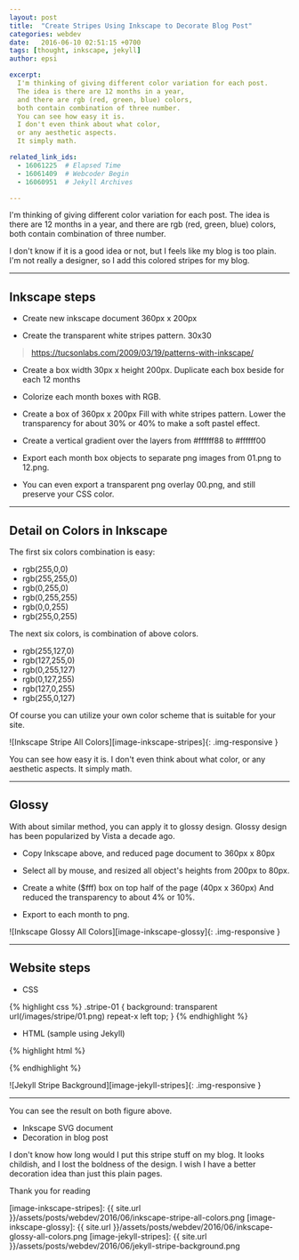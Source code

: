 ```yaml
---
layout: post
title:  "Create Stripes Using Inkscape to Decorate Blog Post"
categories: webdev
date:   2016-06-10 02:51:15 +0700
tags: [thought, inkscape, jekyll]
author: epsi

excerpt:
  I'm thinking of giving different color variation for each post.
  The idea is there are 12 months in a year,
  and there are rgb (red, green, blue) colors,
  both contain combination of three number.
  You can see how easy it is. 
  I don't even think about what color,
  or any aesthetic aspects. 
  It simply math.

related_link_ids: 
  - 16061225  # Elapsed Time
  - 16061409  # Webcoder Begin
  - 16060951  # Jekyll Archives  

---
```


I'm thinking of giving different color variation for each post.
The idea is there are 12 months in a year,
and there are rgb (red, green, blue) colors,
both contain combination of three number.

I don't know if it is a good idea or not,
but I feels like my blog is too plain.
I'm not really a designer, 
so I add this colored stripes for my blog.

-- -- --

## Inkscape steps

* Create new inkscape document 360px x 200px

* Create the transparent white stripes pattern. 30x30

> <https://tucsonlabs.com/2009/03/19/patterns-with-inkscape/>

* Create a box width 30px x height 200px. 
  Duplicate each box beside for each 12 months 

* Colorize each month boxes with RGB.

* Create a box of 360px x 200px
  Fill with white stripes pattern.
  Lower the transparency for about 30% or 40% to make a soft pastel effect.

* Create a vertical gradient over the layers from #ffffff88 to #ffffff00

* Export each month box objects to separate png images 
  from 01.png to 12.png.

* You can even export a transparent png overlay 00.png,
  and still preserve your CSS color.

-- -- --

## Detail on Colors in Inkscape

The first six colors combination is easy:

* rgb(255,0,0)
* rgb(255,255,0)
* rgb(0,255,0)
* rgb(0,255,255)
* rgb(0,0,255)
* rgb(255,0,255)

The next six colors, is combination of above colors.

* rgb(255,127,0)
* rgb(127,255,0)
* rgb(0,255,127)
* rgb(0,127,255)
* rgb(127,0,255)
* rgb(255,0,127)

Of course you can utilize your own color scheme that is suitable for your site.

![Inkscape Stripe All Colors][image-inkscape-stripes]{: .img-responsive }

You can see how easy it is. 
I don't even think about what color,
or any aesthetic aspects. 
It simply math.

-- -- --

## Glossy

With about similar method, you can apply it to glossy design.
Glossy design has been popularized by Vista a decade ago.

* Copy Inkscape above, and reduced page document to 360px x 80px

* Select all by mouse, and resized all object's heights from 200px to 80px.

* Create a white ($fff) box on top half of the page (40px x 360px)
  And reduced the transparency to about 4% or 10%.

* Export to each month to png.



![Inkscape Glossy All Colors][image-inkscape-glossy]{: .img-responsive }

-- -- --

## Website steps

* CSS

{% highlight css %}
.stripe-01 {
    background: transparent url(/images/stripe/01.png) repeat-x left top;
}
{% endhighlight %}

* HTML (sample using Jekyll)

{% highlight html %}
<article class="post well stripe-{{ page.date | date: '%m' }}">
{% endhighlight %}

![Jekyll Stripe Background][image-jekyll-stripes]{: .img-responsive }

-- -- --

You can see the result on both figure above.

* Inkscape SVG document
* Decoration in blog post

I don't know how long would I put this stripe stuff on my blog.
It looks childish, and I lost the boldness of the design.
I wish I have a better decoration idea than just this plain pages.

Thank you for reading



[//]: <> ( -- -- -- links below -- -- -- )

[image-inkscape-stripes]: {{ site.url }}/assets/posts/webdev/2016/06/inkscape-stripe-all-colors.png
[image-inkscape-glossy]: {{ site.url }}/assets/posts/webdev/2016/06/inkscape-glossy-all-colors.png
[image-jekyll-stripes]: {{ site.url }}/assets/posts/webdev/2016/06/jekyll-stripe-background.png


